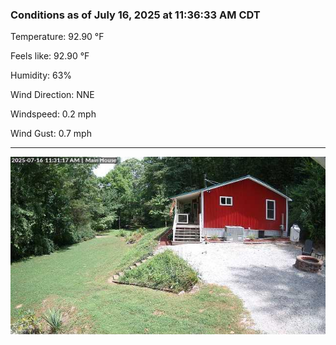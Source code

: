 ### Conditions as of July 16, 2025 at 11:36:33 AM CDT 

Temperature: 92.90 &deg;F

Feels like: 92.90 &deg;F

Humidity: 63%

Wind Direction: NNE

Windspeed: 0.2 mph

Wind Gust: 0.7 mph

---

<img src="./images/latest.jpeg"/>

